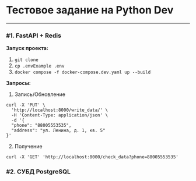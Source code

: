 # Тестовое задание на Python Dev
<hr>

### #1. FastAPI + Redis

**Запуск проекта:**
1. `git clone`
2. `cp .envExample .env`
3. `docker compose -f docker-compose.dev.yaml up --build`


**Запросы:**
1. Запись/Обновление
```
curl -X 'PUT' \
  'http://localhost:8000/write_data/' \
  -H 'Content-Type: application/json' \
  -d '{
  "phone": "88005553535",
  "address": "ул. Ленина, д. 1, кв. 5"
}'
```

2. Получение

```
curl -X 'GET' 'http://localhost:8000/check_data?phone=88005553535'
```

### #2. СУБД PostgreSQL
